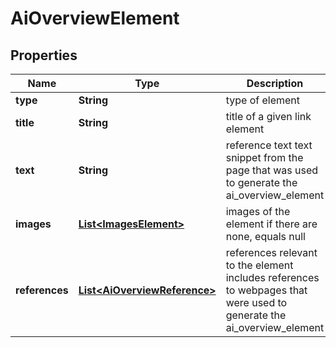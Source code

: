 

# AiOverviewElement


## Properties

| Name | Type | Description | Notes |
|------------ | ------------- | ------------- | -------------|
|**type** | **String** | type of element |  [optional] |
|**title** | **String** | title of a given link element |  [optional] |
|**text** | **String** | reference text text snippet from the page that was used to generate the ai_overview_element |  [optional] |
|**images** | [**List&lt;ImagesElement&gt;**](ImagesElement.md) | images of the element if there are none, equals null |  [optional] |
|**references** | [**List&lt;AiOverviewReference&gt;**](AiOverviewReference.md) | references relevant to the element includes references to webpages that were used to generate the ai_overview_element |  [optional] |



